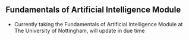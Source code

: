 **Fundamentals of Artificial Intelligence Module**
---
- Currently taking the Fundamentals of Artificial Intelligence Module at The University of Nottingham, will update in due time
